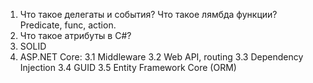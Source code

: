 1) Что такое делегаты и события? Что такое лямбда функции? Predicate, func, action.
2) Что такое атрибуты в C#? 
3) SOLID 
4) ASP.NET Core: 
    3.1 Middleware 
    3.2 Web API, routing
    3.3 Dependency Injection 
    3.4 GUID
    3.5 Entity Framework Core (ORM)